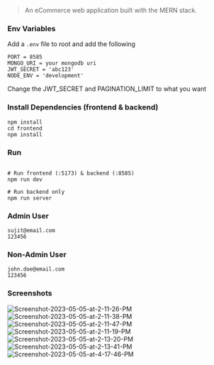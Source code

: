 > An eCommerce web application built with the MERN stack.

### Env Variables

Add a `.env` file to root and add the following

```
PORT = 8585
MONGO_URI = your mongodb uri
JWT_SECRET = 'abc123'
NODE_ENV = 'development'
```

Change the JWT_SECRET and PAGINATION_LIMIT to what you want

### Install Dependencies (frontend & backend)

```
npm install
cd frontend
npm install
```

### Run

```

# Run frontend (:5173) & backend (:8585)
npm run dev

# Run backend only
npm run server
```

### Admin User

```
sujit@email.com
123456

```

### Non-Admin User

```
john.doe@email.com
123456
```

### Screenshots

<img src="https://i.ibb.co/jZLrHcc/Screenshot-2023-05-05-at-2-11-26-PM.png" alt="Screenshot-2023-05-05-at-2-11-26-PM" border="0">
<img src="https://i.ibb.co/V2xpkWq/Screenshot-2023-05-05-at-2-11-38-PM.png" alt="Screenshot-2023-05-05-at-2-11-38-PM" border="0">
<img src="https://i.ibb.co/NCfWnjK/Screenshot-2023-05-05-at-2-11-47-PM.png" alt="Screenshot-2023-05-05-at-2-11-47-PM" border="0">
<img src="https://i.ibb.co/9NGqNQ9/Screenshot-2023-05-05-at-2-11-19-PM.png" alt="Screenshot-2023-05-05-at-2-11-19-PM" border="0">
<img src="https://i.ibb.co/4TLVpw7/Screenshot-2023-05-05-at-2-13-20-PM.png" alt="Screenshot-2023-05-05-at-2-13-20-PM" border="0">
<img src="https://i.ibb.co/rQPRJFv/Screenshot-2023-05-05-at-2-13-41-PM.png" alt="Screenshot-2023-05-05-at-2-13-41-PM" border="0">
<img src="https://i.ibb.co/8XVkvXV/Screenshot-2023-05-05-at-4-17-46-PM.png" alt="Screenshot-2023-05-05-at-4-17-46-PM" border="0">
